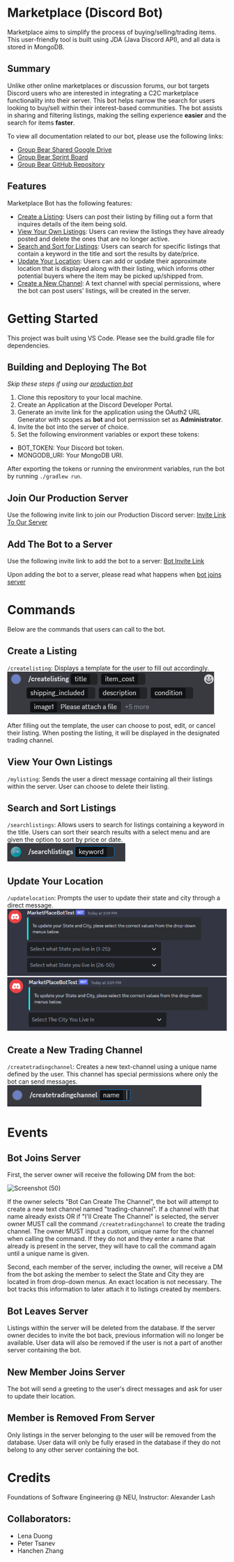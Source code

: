 # Marketplace (Discord Bot)
Marketplace aims to simplify the process of buying/selling/trading items. This user-friendly tool is built using JDA (Java Discord API), and all data is stored in MongoDB.

## Summary
Unlike other online marketplaces or discussion forums, our bot targets Discord users who are interested in integrating a C2C marketplace functionality into their server. This bot helps narrow the search for users looking to buy/sell within their interest-based communities. The bot assists in sharing and filtering listings, making the selling experience <b>easier</b> and the search for items <b>faster</b>.

To view all documentation related to our bot, please use the following links:

- [Group Bear Shared Google Drive](https://drive.google.com/drive/folders/1Sn4PxEXHuTDNMWvR-0BYmb5M2VSLNGK6?usp=sharing)
- [Group Bear Sprint Board](https://github.com/orgs/CS5500-S-2023/projects/65?query=is%3Aopen+sort%3Aupdated-desc)
- [Group Bear GitHub Repository](https://github.com/CS5500-S-2023/team-bear)

## Features
Marketplace Bot has the following features:
- [Create a Listing](#create-a-listing): Users can post their listing by filling out a form that inquires details of the item being sold.
- [View Your Own Listings](#view-your-own-listings): Users can review the listings they have already posted and delete the ones that are no longer active.
- [Search and Sort for Listings](#search-and-sort-listings): Users can search for specific listings that contain a keyword in the title and sort the results by date/price.
- [Update Your Location](#update-your-location): Users can add or update their approximate location that is displayed along with their listing, which informs other potential buyers where the item may be picked up/shipped from.
- [Create a New Channel](#create-a-new-trading-channel): A text channel with special permissions, where the bot can post users' listings, will be created in the server.
# Getting Started
This project was built using VS Code. Please see the build.gradle file for dependencies.
## Building and Deploying The Bot
<i> Skip these steps if using our [production bot](#join-our-production-server) </i>
1. Clone this repository to your local machine.
2. Create an Application at the Discord Developer Portal.
3. Generate an invite link for the application using the OAuth2 URL Generator with scopes as <b>bot</b> and bot permission set as <b>Administrator</b>.
4. Invite the bot into the server of choice.
5. Set the following environment variables or export these tokens:
- BOT_TOKEN: Your Discord bot token.
- MONGODB_URI: Your MongoDB URI.

After exporting the tokens or running the environment variables, run the bot by running `./gradlew run`.
## Join Our Production Server
Use the following invite link to join our Production Discord server: [Invite Link To Our Server](https://discord.gg/sFcdK3xj)

## Add The Bot to a Server
Use the following invite link to add the bot to a server: [Bot Invite Link](https://discord.com/api/oauth2/authorize?client_id=1093746738361270373&permissions=8&scope=bot)

Upon adding the bot to a server, please read what happens when [bot joins server](#bot-joins-server)

# Commands
Below are the commands that users can call to the bot.
## Create a Listing
`/createlisting`: Displays a template for the user to fill out accordingly.<br>
![createListingCommand](images/createListingCommand.PNG)<br>

After filling out the template, the user can choose to post, edit, or cancel their listing. When posting the listing, it will be displayed in the designated trading channel.<br>

## View Your Own Listings
`/mylisting`: Sends the user a direct message containing all their listings within the server. User can choose to delete their listing.
## Search and Sort Listings
`/searchlistings`: Allows users to search for listings containing a keyword in the title. Users can sort their search results with a select menu and are given the option to sort by price or date.
![searchCommand](images/searchCommand.PNG)
## Update Your Location
`/updatelocation`: Prompts the user to update their state and city through a direct message.<br>
![updateLocationState](images/updateLocationStates.PNG)<br>
![updateLocationCity](images/updateLocationCity.PNG)
## Create a New Trading Channel
`/createtradingchannel`: Creates a new text-channel using a unique name defined by the user. This channel has special permissions where only the bot can send messages.<br>
![createTradingChannel](images/createTradingChannel.PNG)
# Events
## Bot Joins Server

First, the server owner will receive the following DM from the bot:

![Screenshot (50)](https://user-images.githubusercontent.com/78775944/232926423-d039fda7-286d-4cd2-b9b9-d978e2218a4b.png)

If the owner selects "Bot Can Create The Channel", the bot will attempt to create a new text channel named "trading-channel". If a channel with that name already exists OR if "I'll Create The Channel" is selected, the server owner MUST call the command `/createtradingchannel` to create the trading channel. The owner MUST input a custom, unique name for the channel when calling the command. If they do not and they enter a name that already is present in the server, they will have to call the command again until a unique name is given.

Second, each member of the server, including the owner, will receive a DM from the bot asking the member to select the State and City they are located in from drop-down menus. An exact location is not necessary. The bot tracks this information to later attach it to listings created by members.

## Bot Leaves Server

Listings within the server will be deleted from the database. If the server owner decides to invite the bot back, previous information will no longer be available. User data will also be removed if the user is not a part of another server containing the bot.
## New Member Joins Server
The bot will send a greeting to the user's direct messages and ask for user to update their location.

## Member is Removed From Server
Only listings in the server belonging to the user will be removed from the database. User data will only be fully erased in the database if they do not belong to any other server containing the bot.

# Credits
Foundations of Software Engineering @ NEU, Instructor: Alexander Lash
## Collaborators:
- Lena Duong
- Peter Tsanev
- Hanchen Zhang
